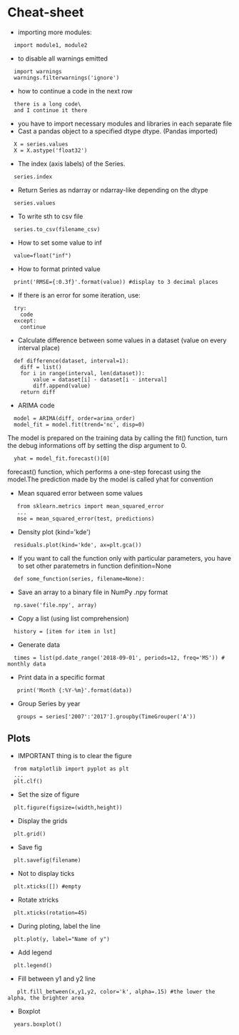 # Cheat-sheet 

- importing more modules:
```
  import module1, module2
```
- to disable all warnings emitted
```
  import warnings
  warnings.filterwarnings('ignore')
```
- how to continue a code in the next row
```
  there is a long code\
  and I continue it there
```
- you have to import necessary modules and libraries in each separate file
- Cast a pandas object to a specified dtype dtype. (Pandas imported)
```
  X = series.values
  X = X.astype('float32')
```
- The index (axis labels) of the Series.
```
  series.index
```
- Return Series as ndarray or ndarray-like depending on the dtype
```
  series.values
```
- To write sth to csv file
```
  series.to_csv(filename_csv)
```
- How to set some value to inf
```
  value=float("inf")
```
- How to format printed value
```
  print('RMSE={:0.3f}'.format(value)) #display to 3 decimal places 
```
- If there is an error for some iteration, use:
```
  try:
    code
  except:
    continue
```
- Calculate difference between some values in a dataset (value on every interval place)
```
  def difference(dataset, interval=1):                             
    diff = list()
    for i in range(interval, len(dataset)):
        value = dataset[i] - dataset[i - interval]
        diff.append(value)
    return diff
```
- ARIMA code
```
  model = ARIMA(diff, order=arima_order)
  model_fit = model.fit(trend='nc', disp=0) 
```
  The model is prepared on the training data by calling the fit() function,  turn the debug informations off by setting the disp argument to 0.
```
  yhat = model_fit.forecast()[0]      
```
  forecast() function, which performs a one-step forecast using the model.The prediction made by the model is called yhat for convention
- Mean squared error between some values 
```
   from sklearn.metrics import mean_squared_error
   ...
   mse = mean_squared_error(test, predictions)
```
- Density plot (kind='kde')
```
  residuals.plot(kind='kde', ax=plt.gca())
```
- If you want to call the function only with particular parameters, you have to set other paratemetrs in function definition=None
```
  def some_function(series, filename=None):
```
- Save an array to a binary file in NumPy .npy format
```
  np.save('file.npy', array)
```
- Copy a list (using list comprehension)
```
  history = [item for item in lst]
```
- Generate data
```
  times = list(pd.date_range('2018-09-01', periods=12, freq='MS')) # monthly data
```
- Print data in a specific format
```
   print('Month {:%Y-%m}'.format(data))
```
- Group Series by year
```
   groups = series['2007':'2017'].groupby(TimeGrouper('A'))
```

## Plots

- IMPORTANT thing is to clear the figure
```
  from matplotlib import pyplot as plt
  ...
  plt.clf()
```
- Set the size of figure
```
  plt.figure(figsize=(width,height))
```
- Display the grids
```
  plt.grid()
```
- Save fig
```
  plt.savefig(filename)
```
- Not to display ticks
```
  plt.xticks([]) #empty 
```
- Rotate xtricks
```
  plt.xticks(rotation=45)
```
- During ploting, label the line
```
  plt.plot(y, label="Name of y")
```
- Add legend
```
  plt.legend()
```
- Fill between y1 and y2 line
```
   plt.fill_between(x,y1,y2, color='k', alpha=.15) #the lower the alpha, the brighter area
```
- Boxplot
```
  years.boxplot()
```











